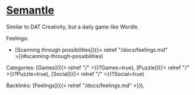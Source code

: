# [Semantle](https://semantle.novalis.org/)

Similar to DAT Creativity, but a daily game like Wordle.

Feelings: 

  - [Scanning through possibilities]({{< relref "/docs/feelings.md" >}}#scanning-through-possibilities)

Categories: [Games]({{< relref "/" >}}?Games=true),
[Puzzle]({{< relref "/" >}}?Puzzle=true),
[Social]({{< relref "/" >}}?Social=true)

Backlinks: [Feelings]({{< relref "/docs/feelings.md" >}}), 
